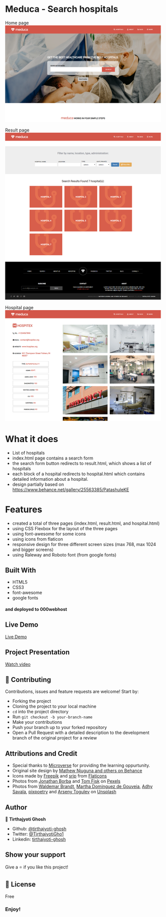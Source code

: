 # Meduca - Search hospitals

Home page
![index page demo image](images/demo-home.png)

Result page
![result page demo image](images/demo-result.png)

Hospital page
![hospital page demo image](images/demo-hospital.png)

# What it does

- List of hospitals
- index.html page contains a search form
- the search form button redirects to result.html, which shows a list of hospitals
- each block of a hospital redirects to hospital.html which contains detailed information about a hospital.
- design partially based on https://www.behance.net/gallery/25563385/PatashuleKE

# Features

- created a total of three pages (index.html, result.html, and hospital.html)
- using CSS Flexbox for the layout of the three pages
- using font-awesome for some icons
- using icons from flaticon
- responsive design for three different screen sizes (max 768, max 1024 and bigger screens)
- using Raleway and Roboto font (from google fonts)

## Built With

- HTML5
- CSS3
- font-awesome
- google fonts

#### and deployed to 000webhost

## Live Demo

[Live Demo](https://socialist-terms.000webhostapp.com/meduca/)

## Project Presentation

[Watch video](https://www.loom.com/share/558ccb0b622d4c60b8714163b64b0ea0)


## 🤝 Contributing

Contributions, issues and feature requests are welcome! Start by:

- Forking the project
- Cloning the project to your local machine
- `cd` into the project directory
- Run `git checkout -b your-branch-name`
- Make your contributions
- Push your branch up to your forked repository
- Open a Pull Request with a detailed description to the development branch of the original project for a review

## Attributions and Credit

- Special thanks to [Microverse](https://www.microverse.org/) for providing the learning oppurtunity.
- Original site design by [Mathew Njuguna and others on Behance](https://www.behance.net/mathewnjuguna)
- Icons made by [Freepik](https://www.flaticon.com/authors/freepik) and [srip](https://www.flaticon.com/authors/srip) from [Flaticons](https://www.flaticon.com/)
- Photos from [Jonathan Borba](https://www.pexels.com/@jonathanborba?utm_content=attributionCopyText&utm_medium=referral&utm_source=pexels) and [Tom Fisk](https://www.pexels.com/@tomfisk?utm_content=attributionCopyText&utm_medium=referral&utm_source=pexels) on [Pexels](https://www.pexels.com/photo/woman-giving-birth-3279204/?utm_content=attributionCopyText&utm_medium=referral&utm_source=pexels)
- Photos from [Waldemar Brandt](https://unsplash.com/@waldemarbrandt67w?utm_source=unsplash&utm_medium=referral&utm_content=creditCopyText), [Martha Dominguez de Gouveia](https://unsplash.com/@mdominguezfoto?utm_source=unsplash&utm_medium=referral&utm_content=creditCopyText), [Adhy Savala](https://unsplash.com/@adhy?utm_source=unsplash&utm_medium=referral&utm_content=creditCopyText), [pixpoetry](https://unsplash.com/@blackpoetry?utm_source=unsplash&utm_medium=referral&utm_content=creditCopyText) and [Arseny Togulev](https://unsplash.com/@tetrakiss?utm_source=unsplash&utm_medium=referral&utm_content=creditCopyText) on [Unsplash](https://unsplash.com/s/photos/pin-on-map?utm_source=unsplash&utm_medium=referral&utm_content=creditCopyText)

## Author

👤 **Tirthajyoti Ghosh**

- Github: [@tirthajyoti-ghosh](https://github.com/tirthajyoti-ghosh)
- Twitter: [@TirthajyotiGho1](https://twitter.com/TirthajyotiGho1)
- Linkedin: [tirthajyoti-ghosh](https://www.linkedin.com/in/tirthajyoti-ghosh/)

## Show your support

Give a ⭐️ if you like this project!

## 📝 License

Free

### Enjoy!
